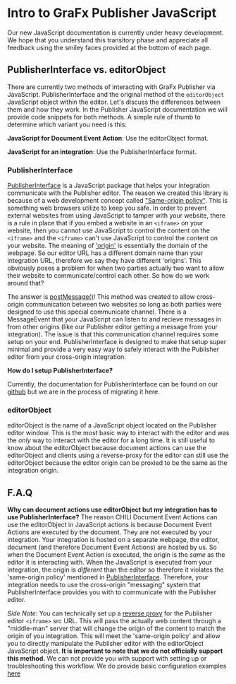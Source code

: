 # Intro to GraFx Publisher JavaScript

Our new JavaScript documentation is currently under heavy development. We hope that you understand this transitory phase and appreciate all feedback using the smiley faces provided at the bottom of each page.

## PublisherInterface vs. editorObject
There are currently two methods of interacting with GraFx Publisher via JavaScript. PublisherInterface and the original method of the `editorObject` JavaScript object within the editor. Let's discuss the differences between them and how they work. In the Publisher JavaScript documentation we will provide code snippets for both methods. A simple rule of thumb to determine which variant you need is this:

**JavaScript for Document Event Action**: Use the editorObject format.

**JavaScript for an integration**: Use the PublisherInterface format.

### PublisherInterface
[PublisherInterface](https://github.com/chili-publish/publisher-interface) is a JavaScript package that helps your integration communicate with the Publisher editor. The reason we created this library is because of a web development concept called ["Same-origin policy"](https://developer.mozilla.org/en-US/docs/Web/Security/Same-origin_policy). This is something web browsers utilize to keep you safe. In order to prevent external websites from using JavaScript to tamper with your website, there is a rule in place that if you embed a website in an `<iframe>` on your website, then you cannot use JavaScript to control the content on the `<iframe>` and the `<iframe>` can't use JavaScript to control the content on your website. The meaning of ['origin'](https://developer.mozilla.org/en-US/docs/Glossary/Origin) is essentially the domain of the webpage. So our editor URL has a different domain name than your integration URL, therefore we say they have different 'origins'. This obviously poses a problem for when two parties actually two want to allow their website to communicate/control each other. So how do we work around that?

The answer is [postMessage()](https://developer.mozilla.org/en-US/docs/Web/API/Window/postMessage)! This method was created to allow cross-origin communication between two websites so long as both parties were designed to use this special communicate channel. There is a MessageEvent that your JavaScript can listen to and recieve messages in from other origins (like our Publisher editor getting a message from your integration). The issue is that this communication channel requires some setup on your end. PublisherInterface is designed to make that setup super minimal and provide a very easy way to safely interact with the Publisher editor from your cross-origin integration.

**How do I setup PublisherInterface?**

Currently, the documentation for PublisherInterface can be found on our [github](https://github.com/chili-publish/publisher-interface/wiki) but we are in the process of migrating it here.


### editorObject
editorObject is the name of a JavaScript object located on the Publisher editor window. This is the most basic way to interact with the editor and was the _only_ way to interact with the editor for a long time. It is still useful to know about the editorObject because document actions can use the editorObject and clients using a reverse-proxy for the editor can still use the editorObject because the editor origin can be proxied to be the same as the integration origin.

## F.A.Q

**Why can document actions use editorObject but my integration has to use PublisherInterface?**
The reason CHILI Document Event Actions can use the editorObject in JavaScript actions is because Document Event Actions are executed by the document. They are not executed by your integration. Your integration is hosted on a separate webpage, the editor, document (and therefore Document Event Actions) are hosted by us. So when the Document Event Action is executed, the origin is the _same_ as the editor it is interacting with. When the JavaScript is executed from your integration, the origin is _different_ than the editor so therefore it violates the 'same-origin policy' mentioned in [PublisherInterface](#publisherinterface). Therefore, your integration needs to use the cross-origin "messaging" system that PublisherInterface provides you with to communicate with the Publisher editor.

_Side Note_: You can technically set up a [reverse proxy](https://en.wikipedia.org/wiki/Reverse_proxy) for the Publisher editor `<iframe>` src URL. This will pass the actually web content through a "middle-man" server that will change the origin of the content to match the origin of you integration. This will meet the 'same-origin policy' and allow you to directly manipulate the Publisher editor with the editorObject JavaScript object. **It is important to note that we do not officially support this method.** We can not provide you with support with setting up or troubleshooting this workflow. We do provide basic configuration examples [here](https://chilipublishdocs.atlassian.net/wiki/spaces/CPDOC/pages/1412071/JavaScript+Security+Considerations)

